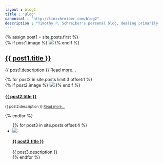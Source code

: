 ```yaml
---
layout : blog2
title : "Blog"
canonical : "http://timschreiber.com/blog2"
description : "Timothy P. Schreiber's personal blog, dealing primarily with software development, but also dabbling in songwriting, food, and gardening from time to time."
---
```


<div class="row">
	<div class="col-xs-12 col-md-8">
		<div class="row">
			<div class="col-xs-12">
				{% assign post1 = site.posts.first %}
				<div class="panel panel-default">
					{% if post1.image %}
						<a href="{{ post1.url }}"><img src="/img/{{ post1.image }}" class="img-rounded" style="max-width:100%" /></a>
					{% endif %}
					<div class="panel-body">
						<h2><a href="{{ post1.url }}">{{ post1.title }}</a></h2>
						<p>{{ post1.description }} <a href="{{ post1.url }}" style="white-space:no-wrap;">Read more...</a></p>
					</div>
				</div>
			</div>
			{% for post2 in site.posts limit:3 offset:1 %}
				<div class="col-xs-12 col-md-4">
					{% if post2.image %}
						<a href="{{ post2.url }}"><img src="/img/{{ post2.image }}" class="img-rounded" style="max-width:100%" /></a>
					{% endif %}
					<h4><a href="{{ post2.url }}">{{ post2.title }}</a></h4>
					<p><small>{{ post2.description }} <a href="{{ post2.url }}" style="white-space:no-wrap;">Read more...</a></small></p>
				</div>
			{% endfor %}
		</div>
	</div>
	<div class="col-xs-12 col-md-4">
		<script async src="//pagead2.googlesyndication.com/pagead/js/adsbygoogle.js"></script>
		<!-- tsc-blog -->
		<ins class="adsbygoogle"
		     style="display:block"
		     data-ad-client="ca-pub-5400005152506663"
		     data-ad-slot="3867421392"
		     data-ad-format="auto"></ins>
		<script>
			(adsbygoogle = window.adsbygoogle || []).push({});
		</script>
		<ul class="media-list">
			{% for post3 in site.posts offset:4 %}
				<li class="media">
					<div class="media-left">
						<a href="{{ post3.url }}"><img src="/img/{{ post3.image }}" /></a>
					</div>
					<div class="media-body">
						<h4 class="media-heading"><a href="{{ post3.url }}">{{ post3.title }}</a></h4>
						{{ post3.description }}
					</div>
				</li>
			{% endfor %}
		</ul>
	</div>
</div>
